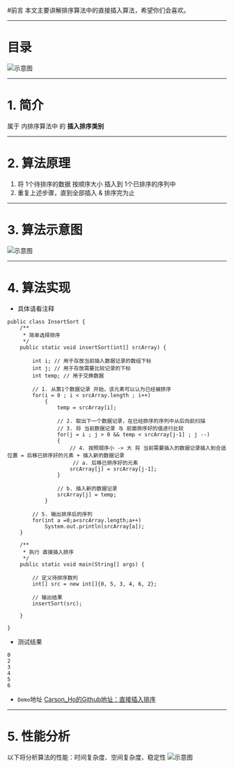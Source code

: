 #前言
本文主要讲解排序算法中的直接插入算法，希望你们会喜欢。

***
# 目录
![示意图](http://upload-images.jianshu.io/upload_images/944365-e60dd03fc4bd6ea2.png?imageMogr2/auto-orient/strip%7CimageView2/2/w/1240)


***

# 1. 简介
属于 内排序算法中 的 **插入排序类别**

***
# 2. 算法原理
1. 将 1个待排序的数据 按顺序大小 插入到 1个已排序的序列中
2. 重复上述步骤，直到全部插入 & 排序完为止

***
# 3. 算法示意图

![示意图](http://upload-images.jianshu.io/upload_images/944365-e473c0475f7b157b.png?imageMogr2/auto-orient/strip%7CimageView2/2/w/1240)


***
# 4. 算法实现

- 具体请看注释

```
public class InsertSort {
    /**
     * 简单选择排序
     */
    public static void insertSort(int[] srcArray) {

        int i; // 用于存放当前插入数据记录的数组下标
        int j; // 用于存放需要比较记录的下标
        int temp; // 用于交换数据

        // 1. 从第1个数据记录 开始，该元素可以认为已经被排序
        for(i = 0 ; i < srcArray.length ; i++)
            {
                temp = srcArray[i];

                // 2. 取出下一个数据记录，在已经排序的序列中从后向前扫描
                // 3. 将 当前数据记录 与 前面排序好的值进行比较
                for(j = i ; j > 0 && temp < srcArray[j-1] ; j --)
                {
                    // 4. 按照顺序小 -> 大 将 当前需要插入的数据记录插入到合适位置 = 后移已排序好的元素 + 插入新的数据记录
                     // a. 后移已排序好的元素
                    srcArray[j] = srcArray[j-1];
                }

                // b. 插入新的数据记录
                srcArray[j] = temp;
            }

        // 5. 输出排序后的序列
        for(int a =0;a<srcArray.length;a++)
            System.out.println(srcArray[a]);
    }

    /**
     * 执行 直接插入排序
     */
    public static void main(String[] args) {

        // 定义待排序数列
        int[] src = new int[]{0, 5, 3, 4, 6, 2};

        // 输出结果
        insertSort(src);

    }

}
```

- 测试结果

```
0
2
3
4
5
6
```

- `Demo`地址
[Carson_Ho的Github地址：直接插入排序](https://github.com/Carson-Ho/AlgorithmLearning)

***

# 5. 性能分析
以下将分析算法的性能：时间复杂度、空间复杂度、稳定性
![示意图](http://upload-images.jianshu.io/upload_images/944365-22c4ff96356440ea.png?imageMogr2/auto-orient/strip%7CimageView2/2/w/1240)



